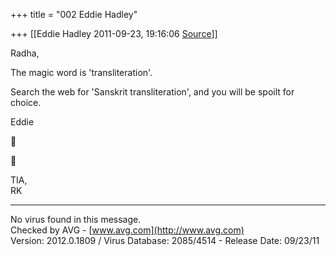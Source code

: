 +++
title = "002 Eddie Hadley"

+++
[[Eddie Hadley	2011-09-23, 19:16:06 [Source](https://groups.google.com/g/samskrita/c/HnH0157MGVE)]]



Radha,

The magic word is 'transliteration'.

Search the web for 'Sanskrit transliteration', and you will be spoilt for  
choice.

Eddie





TIA,  
RK

-----  
No virus found in this message.  
Checked by AVG - [www.avg.com](http://www.avg.com)  
Version: 2012.0.1809 / Virus Database: 2085/4514 - Release Date: 09/23/11

